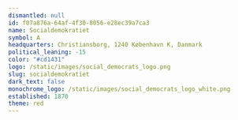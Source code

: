```yaml
---
dismantled: null
id: f07a876a-64af-4f30-8056-e28ec39a7ca3
name: Socialdemokratiet
symbol: A
headquarters: Christiansborg, 1240 København K, Danmark
political_leaning: -15
color: "#cd1431"
logo: /static/images/social_democrats_logo.png
slug: socialdemokratiet
dark_text: false
monochrome_logo: /static/images/social_democrats_logo_white.png
established: 1870
theme: red
---
```

